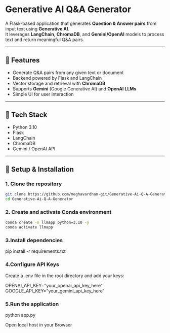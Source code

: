# Generative AI Q&A Generator

A Flask-based application that generates **Question & Answer pairs** from input text using **Generative AI**.  
It leverages **LangChain**, **ChromaDB**, and **Gemini/OpenAI** models to process text and return meaningful Q&A pairs.

---

## 🚀 Features
- Generate Q&A pairs from any given text or document
- Backend powered by Flask and LangChain
- Vector storage and retrieval with **ChromaDB**
- Supports **Gemini** (Google Generative AI) and **OpenAI LLMs**
- Simple UI for user interaction

---

## 🧱 Tech Stack
- Python 3.10
- Flask
- LangChain
- ChromaDB
- Gemini / OpenAI API

---

## 🔧 Setup & Installation

### 1. Clone the repository
```bash
git clone https://github.com/meghavardhan-git/Generative-Ai-Q-A-Generator.git
cd Generative-Ai-Q-A-Generator
```
### 2. Create and activate Conda environment
```bash
conda create -n llmapp python=3.10 -y
conda activate llmapp
```
### 3.Install dependencies
pip install -r requirements.txt

### 4.Configure API Keys

Create a .env file in the root directory and add your keys:

OPENAI_API_KEY="your_openai_api_key_here"
GOOGLE_API_KEY="your_gemini_api_key_here"

### 5.Run the application
python app.py

Open local host in your Browser

